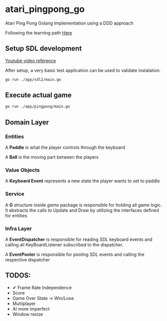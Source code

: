 # atari_pingpong_go

Atari Ping Pong Golang Implementation using a DDD approach

Following the learning path [Here](https://gameswithgo.org/topics.html)

## Setup SDL development

[Youtube video reference](https://www.youtube.com/watch?v=OXSMx45kayw&list=PLDZujg-VgQlZUy1iCqBbe5faZLMkA3g2x&index=7&ab_channel=JackMott)

After setup, a very basic test application can be used to validate instalation.

```sh
go run ./app/sdl2/main.go
```

## Execute actual game

```sh
go run ./app/pingpong/main.go
```

## Domain Layer

### Entities

A **Paddle** is what the player controls through the keyboard

A **Ball** is the moving part between the players

### Value Objects

A **Keyboard Event** represents a new state the player wants to set to paddle

### Service

A **G** structure inside *game* package is responsible for holding all game logic. It abstracts the calls to Update and Draw by utilizing the interfaces defined for entities

### Infra Layer

A **EventDispatcher** is responsible for reading *SDL* keyboard events and calling all KeyBoardListener subscribed to the dispatcher.

A **EventPooler** is responsible for pooling *SDL* events and calling the respective dispatcher

## TODOS:

* ✔ Frame Rate Independence
* Score
* Game Over State -> Win/Lose
* Multiplayer
* AI more imperfect
* Window resize